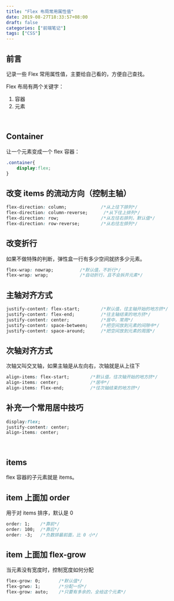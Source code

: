 ```yaml
---
title: "Flex 布局常用属性值"
date: 2019-08-27T18:33:57+08:00
draft: false
categories: ["前端笔记"]
tags: ["CSS"]
---
```


## 前言

记录一些 Flex 常用属性值，主要给自己看的，方便自己查找。

Flex 布局有两个关键字：

1. 容器
2. 元素

&nbsp;

## Container

让一个元素变成一个 flex 容器：

```css
.container{
    display:flex;
}
```

## 改变 items 的流动方向（控制主轴）

```css
flex-direction: column;  			/*从上往下排列*/
flex-direction: column-reverse;      /*从下往上排列*/
flex-direction: row;     			/*从左往右排列，默认值*/
flex-direction: row-reverse;     	/*从右往左排列*/
```

## 改变折行

如果不做特殊的判断，弹性盒一行有多少空间就挤多少元素。

```css
flex-wrap: nowrap;			/*默认值，不折行*/
flex-wrap: wrap;			/*自动折行，且不会拆开元素*/
```

## 主轴对齐方式

```css
justify-content: flex-start;		/*默认值，往主轴开始的地方挤*/
justify-content: flex-end;			/*往主轴结束的地方挤*/
justify-content: center;			/*居中，常用*/
justify-content: space-between;		/*把空间放到元素的间隙中*/
justify-content: space-around;		/*把空间放到元素的周围*/
```

## 次轴对齐方式

次轴又叫交叉轴，如果主轴是从左向右，次轴就是从上往下

```css
align-items: flex-start;		/*默认值，往次轴开始的地方挤*/
align-items: center;			/*居中*/
align-items: flex-end;			/*往次轴结束的地方挤*/
```

## 补充一个常用居中技巧

```css
display:flex;
justify-content: center;
align-items: center;
```

&nbsp;

## items

flex 容器的子元素就是 items。

## item 上面加 order

用于对 items 排序，默认是  0

```css
order: 1;    /*靠前*/
order: 100;  /*靠后*/
order: -3;   /*负数排最前面，比 0 小*/
```

## item 上面加 flex-grow

当元素没有宽度时，控制宽度如何分配

```css
flex-grow: 0;		/*默认值*/
flex-grwo: 1;		/*分配一份*/
flex-grow: auto;	/*只要有多余的，全给这个元素*/
```

